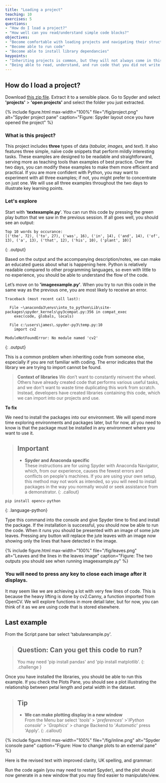 ```yaml
---
title: "Loading a project"
teaching: 10
exercises: 5
questions:
- "How do I load a project?"
- "How well can you read/understand simple code blocks?"
objectives:
- "Become comfortable with loading projects and navigating their structure"
- "Become able to run code"
- "Become able to install library dependancies"
keypoints:
- "Inheriting projects is common, but they will not always come in this format"
- "Being able to read, understand, and run code that you did not write is not trivial."
---
```


## How do I load a project?

Download [this zip file](../fig/AISummerSchool.zip). Extract it to a sensible place. Go to Spyder and select **'projects'** > **'open projects'** and select the folder you just extracted.

{% include figure.html max-width="100%" file="/fig/project.png" 
alt="Spyder project pane" caption="Figure: Spyder layout once you have opened the project" %}

### What is this project?

This project includes **three** types of data (*tabular, images,* and *text*). It also features three simple, naïve code snippets that perform mildly interesting tasks. These examples are designed to be readable and straightforward, serving more as teaching tools than examples of best practice. Over the two days, you can modify these examples to make them more efficient and practical. If you are more confident with Python, you may want to experiment with all three examples; if not, you might prefer to concentrate on just one. We will use all three examples throughout the two days to illustrate key learning points. 

### Let's explore

Start with '**textexample.py**'. You can run this code by pressing the green play button that we saw in the previous session. If all goes well, you should see an output:

```
Top 10 words by occurance:
[('the', 72), ('to', 27), ('was', 16), ('in', 14), ('and', 14), ('of', 13), ('a', 13), ('that', 12), ('his', 10), ('plant', 10)]
```
{: .output}

Based on the output and the accompanying description/notes, we can make an educated guess about what is happening here. Python is relatively readable compared to other programming languages, so even with little to no experience, you should be able to understand the flow of the code.

Let’s move on to **'imageexample.py'**. When you try to run this code in the same way as the previous one, you are most likely to receive an error.

```
Traceback (most recent call last):

  File ~\anaconda3\envs\into_to_python\Lib\site-packages\spyder_kernels\py3compat.py:356 in compat_exec
    exec(code, globals, locals)

  File c:\users\james\.spyder-py3\temp.py:10
    import cv2

ModuleNotFoundError: No module named 'cv2'
```
{: .output}

This is a common problem when inheriting code from someone else, especially if you are not familiar with coding. The error indicates that the library we are trying to import cannot be found.

>**Context of libraries**
> We don’t want to constantly reinvent the wheel. Others have already created code that performs various useful tasks, and we don't want to waste time duplicating this work from scratch. Instead, developers have created libraries containing this code, which we can import into our projects and use.

**To fix**

We need to install the packages into our environment. We will spend more time exploring environments and packages later, but for now, all you need to know is that the package must be installed in any environment where you want to use it.

>## Important
>* **Spyder and Anaconda specific**  
>These instructions are for using Spyder with Anaconda Navigator, which, from our experience, causes the fewest errors and conflicts on people's machines. If you are using your own setup, this method may not work as intended, so you will need to install packages in the way you normally would or seek assistance from a demonstrator. 
{: .callout}


```
pip install opencv-python
```
{: .language-python}

Type this command into the console and give Spyder time to find and install the package. If the installation is successful, you should now be able to run the code. When it runs you should be presented with an image of some jute leaves. Pressing any button will replace the jute leaves with an image now showing only the lines that have detected in the image.

{% include figure.html max-width="100%" file="/fig/leaves.png" 
alt="Leaves and the lines in the leaves image" caption="Figure: The two outputs you should see when running imageexample.py" %}


### You will need to press any key to close each image after it displays.

It may seem like we are achieving a lot with very few lines of code. This is because the heavy lifting is done by cv2.Canny, a function imported from OpenCV. We will explore functions in more detail later, but for now, you can think of it as we are using code that is stored elsewhere.


## Last example

From the Script pane bar select 'tabularexample.py'.

> ## Question: Can you get this code to run?
> You may need 'pip install pandas' and 'pip install matplotlib'.
{: .challenge }

Once you have installed the libraries, you should be able to run this example. If you check the Plots Pane, you should see a plot illustrating the relationship between petal length and petal width in the dataset.

>## Tip
>* **We can make plotting display in a new window**  
> From the Menu bar select '*tools*' > '*preferences*' >'*IPython console*' > '*Graphics*' > change Backend to '*Automatic*' press 'Apply'.
{: .callout}

{% include figure.html max-width="100%" file="/fig/inline.png" 
alt="Spyder iconsole pane" caption="Figure: How to change plots to an external pane" %}


Here is the revised text with improved clarity, UK spelling, and grammar:

Run the code again (you may need to restart Spyder), and the plot should now generate in a new window that you may find easier to manipulate/view.





